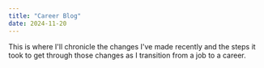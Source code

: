 ```yaml
---
title: "Career Blog"
date: 2024-11-20
---
```

This is where I'll chronicle the changes I've made recently and the steps it took to get through those changes
as I transition from a job to a career. 
